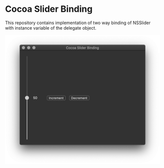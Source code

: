 # Cocoa Slider Binding

This repository contains implementation of two way binding of NSSlider with instance variable of the delegate object.

![image missing](App.png "Application UI")
